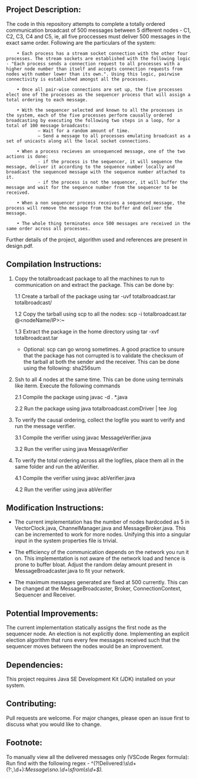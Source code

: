 Project Description:
-------------------

The code in this repository attempts to complete a totally ordered communication broadcast of 500 messages between 5 different nodes - C1, C2, C3, C4 and C5, ie, all five proccesses must deliver 500 messages in the exact same order. Following are the particulars of the system:

        • Each process has a stream socket connection with the other four processes. The stream sockets are established with the following logic - "Each process sends a connection request to all processes with a higher node number than itself and accepts connection requests from nodes with number lower than its own.". Using this logic, pairwise connectivity is established amongst all the processes.

        • Once all pair-wise connections are set up, the five processes elect one of the processes as the sequencer process that will assign a total ordering to each message. 
        
        • With the sequencer selected and known to all the processes in the system, each of the five processes perform causally ordered broadcasting by executing the following two steps in a loop, for a total of 100 message broadcasts:
                – Wait for a random amount of time.
                – Send a message to all processes emulating broadcast as a set of unicasts along all the local socket connections.
        
        • When a process recieves an unsequenced message, one of the two actions is done:
                - if the process is the sequencer, it will sequence the message, deliver it according to the sequence number locally and broadcast the sequenced message with the sequence number attached to it.
                - if the process is not the sequencer, it will buffer the message and wait for the sequence number from the sequencer to be received.
        
        • When a non sequencer process receives a sequenced message, the process will remove the message from the buffer and deliver the message.

        • The whole thing terminates once 500 messages are received in the same order across all processes.

Further details of the project, algorithm used and references are present in design.pdf.

Compilation Instructions:
------------------------

1. Copy the totalbroadcast package to all the machines to run to communication on and extract the package. This can be done by:

    1.1 Create a tarball of the package using 
            tar -uvf totalbroadcast.tar totalbroadcast/

    1.2 Copy the tarball using scp to all the nodes:
            scp -i <ssh-key> totalbroadcast.tar <user>@<nodeName/IP>:~

    1.3 Extract the package in the home directory using
            tar -xvf totalbroadcast.tar

    * Optional:
        scp can go wrong sometimes. A good practice to unsure that the package has not corrupted is to validate the checksum of the tarball at both the sender and the receiver.
        This can be done using the following:
            sha256sum <file>

2. Ssh to all 4 nodes at the same time. This can be done using terminals like iterm. Execute the following commands

    2.1 Compile the package using
            javac -d . *.java

    2.2 Run the package using
            java totalbroadcast.comDriver | tee <nodename>.log


3. To verify the causal ordering, collect the logfile you want to verify and run the message verifier.

    3.1 Compile the verifier using
            javac MessageVerifier.java

    3.2 Run the verifier using
            java MessageVerifier


4. To verify the total ordering across all the logfiles, place them all in the same folder and run the abVerifier.

    4.1 Compile the verifier using
            javac abVerifier.java

    4.2 Run the verifier using
            java abVerifier <path to log folder>

Modification Instructions:
-------------------------
- The current implementation has the number of nodes hardcoded as 5 in VectorClock.java, ChannelManager.java and MessageBroker.java. This can be incremented to work for more nodes. Unifying this into a singular input in the system properties file is trivial.

- The efficiency of the communication depends on the network you run it on. This implementation is not aware of the network load and hence is prone to buffer bloat. Adjust the random delay amount present in MessageBroadcaster.java to fit your network.

- The maximum messages generated are fixed at 500 currently. This can be changed at the MessageBroadcaster, Broker, ConnectionContext, Sequencer and Receiver.

Potential Improvements:
----------------------
The current implementation statically assigns the first node as the sequencer node. An election is not explicitly done. Implementing an explicit election algorithm that runs every few messages received such that the sequencer moves between the nodes would be an improvement.

Dependencies:
------------
This project requires Java SE Development Kit (JDK) installed on your system.

Contributing:
------------
Pull requests are welcome. For major changes, please open an issue first to discuss what you would like to change.

Footnote:
--------
 To manually view all the delivered messages only (VSCode Regex formula):
        Run find with the following regex - ^(?!Delivered:\s\d+(?:,\d+)*:Message\sno\.\d+\sfrom\s\d+$).*
